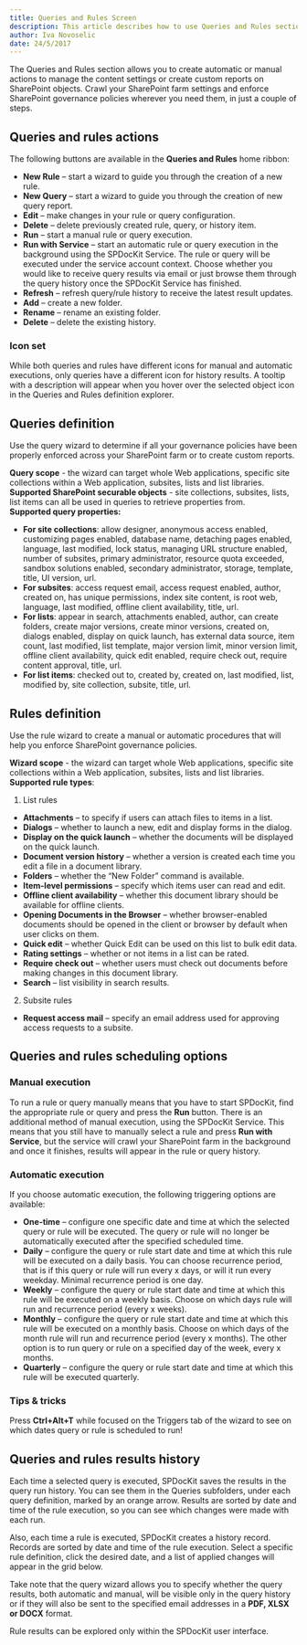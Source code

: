 ```yaml
---
title: Queries and Rules Screen
description: This article describes how to use Queries and Rules section to enforce SharePoint governance policies or create custom reports for SharePoint securable objects.
author: Iva Novoselic
date: 24/5/2017
---
```


The Queries and Rules section allows you to create automatic or manual actions to manage the content settings or create custom reports on SharePoint objects. Crawl your SharePoint farm settings and enforce SharePoint governance policies wherever you need them, in just a couple of steps.

## Queries and rules actions
The following buttons are available in the __Queries and Rules__ home ribbon:
* __New Rule__ – start a wizard to guide you through the creation of a new rule.
* __New Query__ – start a wizard to guide you through the creation of new query report.
* __Edit__ – make changes in your rule or query configuration.
* __Delete__ – delete previously created rule, query, or history item.
* __Run__ – start a manual rule or query execution.
* __Run with Service__ – start an automatic rule or query execution in the background using the SPDocKit Service. The rule or query will be executed under the service account context. Choose whether you would like to receive query results via email or just browse them through the query history once the SPDocKit Service has finished.
* __Refresh__ – refresh query/rule history to receive the latest result updates.
* __Add__ – create a new folder.
* __Rename__ – rename an existing folder.
* __Delete__ – delete the existing history.

### Icon set
While both queries and rules have different icons for manual and automatic executions, only queries have a different icon for history results. A tooltip with a description will appear when you hover over the selected object icon in the Queries and Rules definition explorer.

## Queries definition
Use the query wizard to determine if all your governance policies have been properly enforced across your SharePoint farm or to create custom reports.

__Query scope__ - the wizard can target whole Web applications, specific site collections within a Web application, subsites, lists and list libraries.  
__Supported SharePoint securable objects__ - site collections, subsites, lists, list items can all be used in queries to retrieve properties from.  
__Supported query properties:__
* __For site collections__: allow designer, anonymous access enabled, customizing pages enabled, database name, detaching pages enabled, language, last modified, lock status, managing URL structure enabled, number of subsites, primary administrator, resource quota exceeded, sandbox solutions enabled, secondary administrator, storage, template, title, UI version, url.
* __For subsites__: access request email, access request enabled, author, created on, has unique permissions, index site content, is root web, language, last modified, offline client availability, title, url.
* __For lists__: appear in search, attachments enabled, author, can create folders, create major versions, create minor versions, created on, dialogs enabled, display on quick launch, has external data source, item count, last modified, list template, major version limit, minor version limit, offline client availability, quick edit enabled, require check out, require content approval, title, url.
* __For list items__: checked out to, created by, created on, last modified, list, modified by, site collection, subsite, title, url.

## Rules definition
Use the rule wizard to create a manual or automatic procedures that will help you enforce SharePoint governance policies.

__Wizard scope__ - the wizard can target whole Web applications, specific site collections within a Web application, subsites, lists and list libraries.  
__Supported rule types__:
1. List rules
  * __Attachments__ – to specify if users can attach files to items in a list.
  * __Dialogs__ – whether to launch a new, edit and display forms in the dialog.
  * __Display on the quick launch__ – whether the documents will be displayed on the quick launch.
  * __Document version history__ – whether a version is created each time you edit a file in a document library.
  * __Folders__ – whether the “New Folder” command is available.
  * __Item-level permissions__ – specify which items user can read and edit.
  * __Offline client availability__ – whether this document library should be available for offline clients.
  * __Opening Documents in the Browser__ – whether browser-enabled documents should be opened in the client or browser by default when user clicks on them.
  * __Quick edit__ – whether Quick Edit can be used on this list to bulk edit data.
  * __Rating settings__ – whether or not items in a list can be rated.
  * __Require check out__ – whether users must check out documents before making changes in this document library.
   * __Search__ – list visibility in search results.

2. Subsite rules
  * __Request access mail__ – specify an email address used for approving access requests to a subsite.

## Queries and rules scheduling options
### Manual execution
To run a rule or query manually means that you have to start SPDocKit, find the appropriate rule or query and press the __Run__ button. There is an additional method of manual execution, using the SPDocKit Service. This means that you still have to manually select a rule and press __Run with Service__, but the service will crawl your SharePoint farm in the background and once it finishes, results will appear in the rule or query history.

### Automatic execution

If you choose automatic execution, the following triggering options are available:

*  __One-time__ – configure one specific date and time at which the selected query or rule will be executed. The query or rule will no longer be automatically executed after the specified scheduled time.
* __Daily__ – configure the query or rule start date and time at which this rule will be executed on a daily basis. You can choose recurrence period, that is if this query or rule will run every x days, or will it run every weekday. Minimal recurrence period is one day.
* __Weekly__ – configure the query or rule start date and time at which this rule will be executed on a weekly basis. Choose on which days rule will run and recurrence period (every x weeks).
* __Monthly__ – configure the query or rule start date and time at which this rule will be executed on a monthly basis. Choose on which days of the month rule will run and recurrence period (every x months). The other option is to run query or rule on a specified day of the week, every x months.
* __Quarterly__ –  configure the query or rule start date and time at which this rule will be executed quarterly.

### Tips & tricks
Press __Ctrl+Alt+T__ while focused on the Triggers tab of the wizard to see on which dates query or rule is scheduled to run!

## Queries and rules results history
Each time a selected query is executed, SPDocKit saves the results in the query run history. You can see them in the Queries subfolders, under each query definition, marked by an orange arrow. Results are sorted by date and time of the rule execution, so you can see which changes were made with each run.

Also, each time a rule is executed, SPDocKit creates a history record. Records are sorted by date and time of the rule execution. Select a specific rule definition, click the desired date, and a list of applied changes will appear in the grid below.

Take note that the query wizard allows you to specify whether the query results, both automatic and manual, will be visible only in the query history or if they will also be sent to the specified email addresses in a __PDF, XLSX or DOCX__ format. 
 
Rule results can be explored only within the SPDocKit user interface.
